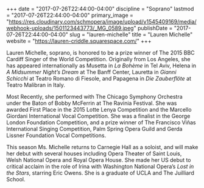 +++
date = "2017-07-26T22:44:00-04:00"
discipline = "Soprano"
lastmod = "2017-07-26T22:44:00-04:00"
primary_image = "https://res.cloudinary.com/schmopera/image/upload/v1545409169/media/webhook-uploads/1501123443773/_MG_0589.jpeg"
publishDate = "2017-07-26T22:44:00-04:00"
slug = "lauren-michelle"
title = "Lauren Michelle"
website = "https://lauren-criddle.squarespace.com/"
+++

Lauren Michelle, soprano, is honored to be a prize winner of The 2015 BBC Cardiff Singer of the World Competition. Originally from Los Angeles, she has appeared internationally as Musetta in *La Bohème* in Tel Aviv, Helena in *A Midsummer Night’s Dream* at The Banff Center, Lauretta in *Gianni Schicchi* at Teatro Romano di Fiesole, and Papagena in *Die Zauberflöte* at Teatro Malibran in Italy.

Most Recently, she performed with The Chicago Symphony Orchestra under the Baton of Bobby McFerrin at The Ravinia Festival. She was awarded First Place in the 2015 Lotte Lenya Competition and the Marcello Giordani International Vocal Competition. She was a finalist in the George London Foundation Competition, and a prize winner of The Francisco Viñas International Singing Competition, Palm Spring Opera Guild and Gerda Lissner Foundation Vocal Competitions.

This season Ms. Michelle returns to Carnegie Hall as a soloist, and will make her debut with several houses including Opera Theater of Saint Louis, Welsh National Opera and Royal Opera House. She made her US debut to critical acclaim in the role of Irina with Washington National Opera’s *Lost in the Stars*, starring Eric Owens. She is a graduate of UCLA and The Juilliard School. 
